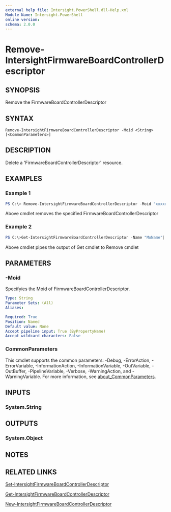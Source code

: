 ```yaml
---
external help file: Intersight.PowerShell.dll-Help.xml
Module Name: Intersight.PowerShell
online version:
schema: 2.0.0
---
```


# Remove-IntersightFirmwareBoardControllerDescriptor

## SYNOPSIS
Remove the FirmwareBoardControllerDescriptor

## SYNTAX

```
Remove-IntersightFirmwareBoardControllerDescriptor -Moid <String> [<CommonParameters>]
```

## DESCRIPTION
Delete a &apos;FirmwareBoardControllerDescriptor&apos; resource.

## EXAMPLES

### Example 1
```powershell
PS C:\> Remove-IntersightFirmwareBoardControllerDescriptor -Moid "xxxxxxxxxxxxxxxxxxxxxxxxxxx"
```
Above cmdlet removes the specified FirmwareBoardControllerDescriptor 

### Example 2
```powershell
PS C:\>Get-IntersightFirmwareBoardControllerDescriptor -Name "MoName"|  Remove-IntersightFirmwareBoardControllerDescriptor
```
Above cmdlet pipes the output of Get cmdlet to Remove cmdlet

## PARAMETERS

### -Moid
Specifyies the Moid of FirmwareBoardControllerDescriptor.

```yaml
Type: String
Parameter Sets: (All)
Aliases:

Required: True
Position: Named
Default value: None
Accept pipeline input: True (ByPropertyName)
Accept wildcard characters: False
```

### CommonParameters
This cmdlet supports the common parameters: -Debug, -ErrorAction, -ErrorVariable, -InformationAction, -InformationVariable, -OutVariable, -OutBuffer, -PipelineVariable, -Verbose, -WarningAction, and -WarningVariable. For more information, see [about_CommonParameters](http://go.microsoft.com/fwlink/?LinkID=113216).

## INPUTS

### System.String

## OUTPUTS

### System.Object
## NOTES

## RELATED LINKS

[Set-IntersightFirmwareBoardControllerDescriptor](./Set-IntersightFirmwareBoardControllerDescriptor.md)

[Get-IntersightFirmwareBoardControllerDescriptor](./Get-IntersightFirmwareBoardControllerDescriptor.md)

[New-IntersightFirmwareBoardControllerDescriptor](./New-IntersightFirmwareBoardControllerDescriptor.md)


